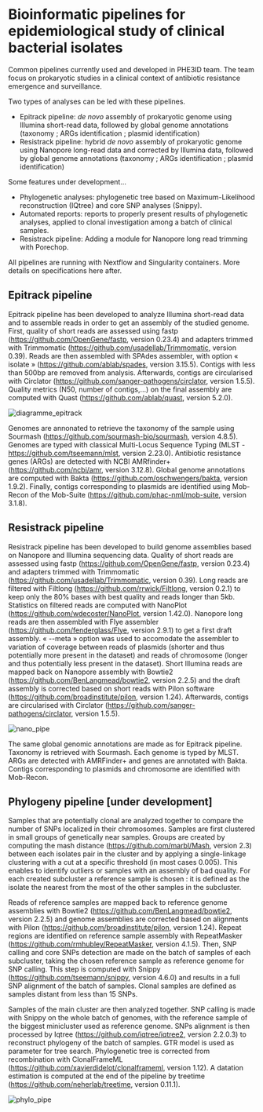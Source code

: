 # Bioinformatic pipelines for epidemiological study of clinical bacterial isolates

Common pipelines currently used and developed in PHE3ID team. The team focus on prokaryotic studies in a clinical context of antibiotic resistance emergence and surveillance.

Two types of analyses can be led with these pipelines.
* Epitrack pipeline: _de novo_ assembly of prokaryotic genome using Illumina short-read data, followed by global genome annotations (taxonomy ; ARGs identification ; plasmid identification)
* Resistrack pipeline: hybrid _de novo_ assembly of prokaryotic genome using Nanopore long-read data and corrected by Illumina data, followed by global genome annotations (taxonomy ; ARGs identification ; plasmid identification)

Some features under development...
*  Phylogenetic analyses: phylogenetic tree based on Maximum-Likelihood reconstruction (IQtree) and core SNP analyses (Snippy).
*  Automated reports: reports to properly present results of phylogenetic analyses, applied to clonal investigation among a batch of clinical samples.
*  Resistrack pipeline: Adding a module for Nanopore long read trimming with Porechop.

All pipelines are running with Nextflow and Singularity containers. More details on specifications here after.

## Epitrack pipeline

Epitrack pipeline has been developed to analyze Illumina short-read data and to assemble reads in order to get an assembly of the studied genome. 
First, quality of short reads are assessed using fastp (https://github.com/OpenGene/fastp, version 0.23.4) and adapters trimmed with Trimmomatic (https://github.com/usadellab/Trimmomatic, version 0.39). Reads are then assembled with SPAdes assembler, with option « isolate » (https://github.com/ablab/spades, version 3.15.5). Contigs with less than 500bp are removed from analysis. Afterwards, contigs are circularised with Circlator (https://github.com/sanger-pathogens/circlator, version 1.5.5). Quality metrics (N50, number of contigs,…) on the final assembly are computed with Quast (https://github.com/ablab/quast, version 5.2.0). 

![diagramme_epitrack](https://github.com/rasigadelab/bashpipes/assets/120658937/53c2ba66-5a22-4447-b2d3-d7abd37cb177)

Genomes are annonated to retrieve the taxonomy of the sample using Sourmash (https://github.com/sourmash-bio/sourmash, version 4.8.5). Genomes are typed with classical Multi-Locus Sequence Typing (MLST - https://github.com/tseemann/mlst, version 2.23.0). Antibiotic resistance genes (ARGs) are detected with NCBI AMRfinder+ (https://github.com/ncbi/amr, version 3.12.8). Global genome annotations are computed with Bakta (https://github.com/oschwengers/bakta, version 1.9.2). Finally, contigs corresponding to plasmids are identified using Mob-Recon of the Mob-Suite (https://github.com/phac-nml/mob-suite, version 3.1.8). 

## Resistrack pipeline

Resistrack pipeline has been developed to build genome assemblies based on Nanopore and Illumina sequencing data.
Quality of short reads are assessed using fastp (https://github.com/OpenGene/fastp, version 0.23.4) and adapters trimmed with Trimmomatic (https://github.com/usadellab/Trimmomatic, version 0.39). Long reads are filtered with Filtlong (https://github.com/rrwick/Filtlong, version 0.2.1) to keep only the 80% bases with best quality and reads longer than 5kb. Statistics on filtered reads are computed with NanoPlot (https://github.com/wdecoster/NanoPlot, version 1.42.0). 
Nanopore long reads are then assembled with Flye assembler (https://github.com/fenderglass/Flye, version 2.9.1) to get a first draft assembly. « --meta » option was used to accomodate the assembler to variation of coverage between reads of plasmids (shorter and thus potentially more present in the dataset) and reads of chromosome (longer and thus potentially less present in the dataset). Short Illumina reads are mapped back on Nanopore assembly with Bowtie2 (https://github.com/BenLangmead/bowtie2, version 2.2.5) and the draft assembly is corrected based on short reads with Pilon software (https://github.com/broadinstitute/pilon, version 1.24). Afterwards, contigs are circularised with Circlator (https://github.com/sanger-pathogens/circlator, version 1.5.5).

![nano_pipe](https://github.com/rasigadelab/bashpipes/assets/120658937/c636cc96-b2ab-483c-9461-21762b27ca74)

The same global genomic annotations are made as for Epitrack pipeline. Taxonomy is retrieved with Sourmash. Each genome is typed by MLST. ARGs are detected with AMRFinder+ and genes are annotated with Bakta. Contigs corresponding to plasmids and chromosome are identified with Mob-Recon.

## Phylogeny pipeline [under development]

Samples that are potentially clonal are analyzed together to compare the number of SNPs localized in their chromosomes. Samples are first clustered in small groups of genetically near samples. Groups are created by computing the mash distance (https://github.com/marbl/Mash, version 2.3) between each isolates pair in the cluster and by applying a single-linkage clustering with a cut at a specific threshold (in most cases 0.005). This enables to identify outliers or samples with an assembly of bad quality. For each created subcluster a reference sample is chosen : it is defined as the isolate the nearest from the most of the other samples in the subcluster. 

Reads of reference samples are mapped back to reference genome assemblies with Bowtie2 (https://github.com/BenLangmead/bowtie2, version 2.2.5) and genome assemblies are corrected based on alignments with Pilon (https://github.com/broadinstitute/pilon, version 1.24). Repeat regions are identified on reference sample assembly with RepeatMasker (https://github.com/rmhubley/RepeatMasker, version 4.1.5). Then, SNP calling and core SNPs detection are made on the batch of samples of each subcluster, taking the chosen reference sample as reference genome for SNP calling. This step is computed with Snippy (https://github.com/tseemann/snippy, version 4.6.0) and results in a full SNP alignment of the batch of samples. Clonal samples are defined as samples distant from less than 15 SNPs.

Samples of the main cluster are then analyzed together. SNP calling is made with Snippy on the whole batch of genomes, with the reference sample of the biggest minicluster used as reference genome. SNPs alignment is then processed by Iqtree (https://github.com/iqtree/iqtree2, version 2.2.0.3) to reconstruct phylogeny of the batch of samples. GTR model is used as parameter for tree search. Phylogenetic tree is corrected from recombination with ClonalFrameML (https://github.com/xavierdidelot/clonalframeml, version 1.12). A datation estimation is computed at the end of the pipeline by treetime (https://github.com/neherlab/treetime, version 0.11.1).

![phylo_pipe](https://github.com/rasigadelab/bashpipes/assets/120658937/7c464a6a-13f0-4945-9aba-44f9a28989f9)

